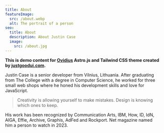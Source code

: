 ```yaml
---
title: About
featureImage:
  src: /about.webp
  alt: The portrait of a person
seo:
  title: About
  description: About Justin Case
  image:
    src: /about.jpg
---
```


**This is demo content for [Ovidius](https://github.com/JustGoodUI) Astro.js and Tailwind CSS theme created by [justgoodui.com](https://justgoodui.com/).**

Justin Case is a senior developer from Vilnius, Lithuania. After graduating from The College with a degree in Computer Science, he worked for three small web shops where he honed his development skills and love for JavaScript.

> Creativity is allowing yourself to make mistakes. Design is knowing which ones to keep.

His work has been recognized by Communication Arts, IBM, How, ID, IdN, AIGA, Effie, Archive, Graphis, AdFed and Rockport. Net magazine named him a person to watch in 2023.
